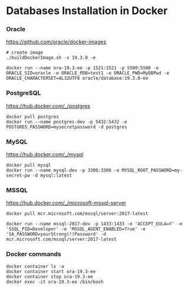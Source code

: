 # Databases Installation in Docker

### Oracle

https://github.com/oracle/docker-images

    # create image
    ./buildDockerImage.sh -v 19.3.0 -e

    docker run --name ora-19.3-ee -p 1521:1521 -p 5500:5500 -e ORACLE_SID=oracle -e ORACLE_PDB=test1 -e ORACLE_PWD=MyDBPwd -e ORACLE_CHARACTERSET=AL32UTF8 oracle/database:19.3.0-ee

### PostgreSQL

https://hub.docker.com/_/postgres

    docker pull postgres
    docker run --name postgres-dev -p 5432:5432 -e POSTGRES_PASSWORD=mysecretpassword -d postgres

### MySQL

https://hub.docker.com/_/mysql

    docker pull mysql
    docker run --name mysql-dev -p 3306:3306 -e MYSQL_ROOT_PASSWORD=my-secret-pw -d mysql:latest

### MSSQL

https://hub.docker.com/_/microsoft-mssql-server

    docker pull mcr.microsoft.com/mssql/server:2017-latest

    docker run --name mssql-2017-dev -p 1433:1433 -e 'ACCEPT_EULA=Y' -e 'SSQL_PID=Developer' -e 'MSSQL_AGENT_ENABLED=True' -e 'SA_PASSWORD=yourStrong(!)Password' -d mcr.microsoft.com/mssql/server:2017-latest


### Docker commands

    docker container ls -a
    docker container start ora-19.3-ee
    docker container stop ora-19.3-ee
    docker exec -it ora-19.3-ee /bin/bash
